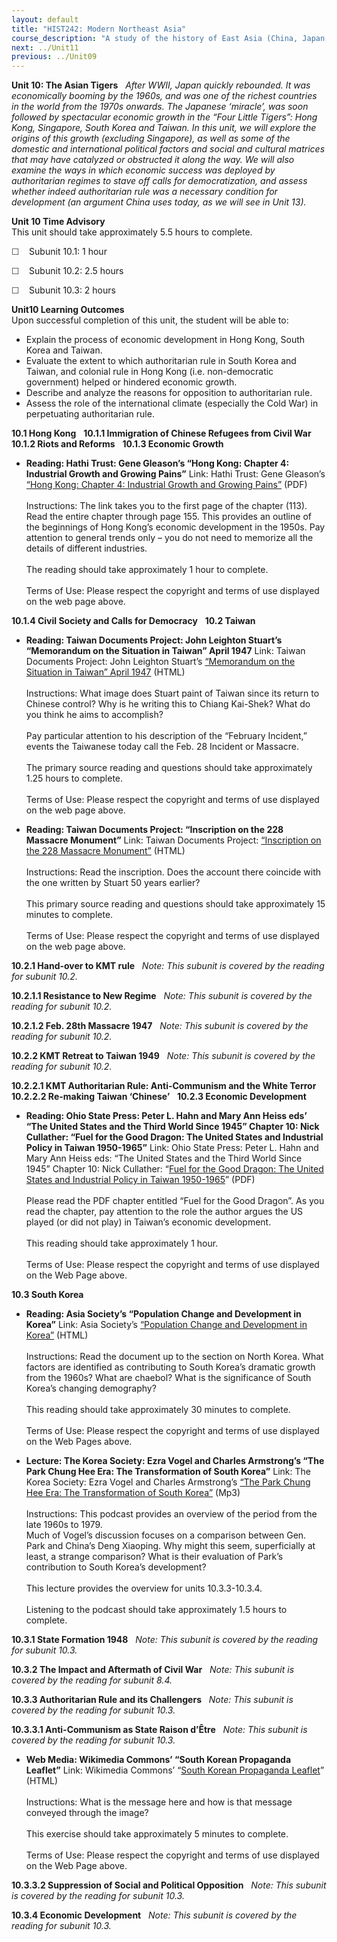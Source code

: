```yaml
---
layout: default
title: "HIST242: Modern Northeast Asia"
course_description: "A study of the history of East Asia (China, Japan, Korea, and Vietnam) from the 19th century to the present. Analyzes the impact of European imperialism, Communism, and the creation of modern nation-states."
next: ../Unit11
previous: ../Unit09
---
```

**Unit 10: The Asian Tigers** <span id="10"></span> 
*After WWII, Japan quickly rebounded. It was economically booming by the
1960s, and was one of the richest countries in the world from the 1970s
onwards. The Japanese ‘miracle’, was soon followed by spectacular
economic growth in the “Four Little Tigers”: Hong Kong, Singapore, South
Korea and Taiwan. In this unit, we will explore the origins of this
growth (excluding Singapore), as well as some of the domestic and
international political factors and social and cultural matrices that
may have catalyzed or obstructed it along the way. We will also examine
the ways in which economic success was deployed by authoritarian regimes
to stave off calls for democratization, and assess whether indeed
authoritarian rule was a necessary condition for development (an
argument China uses today, as we will see in Unit 13).*

**Unit 10 Time Advisory**  
This unit should take approximately 5.5 hours to complete.  
  
 <span
style="color: rgb(51, 51, 51); font-family: sans-serif; line-height: 16px; ">☐
   </span>Subunit 10.1: 1 hour  
  
 <span
style="color: rgb(51, 51, 51); font-family: sans-serif; line-height: 16px; ">☐
   </span>Subunit 10.2: 2.5 hours  
  
 <span
style="color: rgb(51, 51, 51); font-family: sans-serif; line-height: 16px; ">☐
   </span>Subunit 10.3: 2 hours

**Unit10 Learning Outcomes**  
Upon successful completion of this unit, the student will be able to:  
-   Explain the process of economic development in Hong Kong, South
    Korea and Taiwan.
-   Evaluate the extent to which authoritarian rule in South Korea and
    Taiwan, and colonial rule in Hong Kong (i.e. non-democratic
    government) helped or hindered economic growth.
-   Describe and analyze the reasons for opposition to authoritarian
    rule.
-   Assess the role of the international climate (especially the Cold
    War) in perpetuating authoritarian rule.

**10.1 Hong Kong** <span id="10.1"></span> 
**10.1.1 Immigration of Chinese Refugees from Civil War** <span
id="10.1.1"></span> 
**10.1.2 Riots and Reforms** <span id="10.1.2"></span> 
**10.1.3 Economic Growth** <span id="10.1.3"></span> 
-   **Reading: Hathi Trust: Gene Gleason’s “Hong Kong: Chapter 4:
    Industrial Growth and Growing Pains”**
    Link: Hathi Trust: Gene Gleason’s [“Hong Kong: Chapter 4: Industrial
    Growth and Growing
    Pains”](http://babel.hathitrust.org/cgi/pt?seq=117&view=image&size=100&id=mdp.39015002199274&page=root&orient=0)
    (PDF)  
        
     Instructions: The link takes you to the first page of the chapter
    (113). Read the entire chapter through page 155. This provides an
    outline of the beginnings of Hong Kong’s economic development in the
    1950s. Pay attention to general trends only – you do not need to
    memorize all the details of different industries.  
        
     The reading should take approximately 1 hour to complete.  
        
     Terms of Use: Please respect the copyright and terms of use
    displayed on the web page above.

**10.1.4 Civil Society and Calls for Democracy** <span
id="10.1.4"></span> 
**10.2 Taiwan** <span id="10.2"></span> 
-   **Reading: Taiwan Documents Project: John Leighton Stuart’s
    “Memorandum on the Situation in Taiwan” April 1947**
    Link: Taiwan Documents Project: John Leighton Stuart’s [“Memorandum
    on the Situation in Taiwan” April
    1947](http://www.taiwandocuments.org/228_01.htm) (HTML)  
        
     Instructions: What image does Stuart paint of Taiwan since its
    return to Chinese control? Why is he writing this to Chiang
    Kai-Shek? What do you think he aims to accomplish?  
        
     Pay particular attention to his description of the “February
    Incident,” events the Taiwanese today call the Feb. 28 Incident or
    Massacre.  
        
     The primary source reading and questions should take approximately
    1.25 hours to complete.  
        
     Terms of Use: Please respect the copyright and terms of use
    displayed on the web page above.

-   **Reading: Taiwan Documents Project: “Inscription on the 228
    Massacre Monument”**
    Link: Taiwan Documents Project: [“Inscription on the 228 Massacre
    Monument”](http://taiwandocuments.org/228_02.htm) (HTML)  
        
     Instructions: Read the inscription. Does the account there coincide
    with the one written by Stuart 50 years earlier?  
        
     This primary source reading and questions should take approximately
    15 minutes to complete.  
        
     Terms of Use: Please respect the copyright and terms of use
    displayed on the web page above.

**10.2.1 Hand-over to KMT rule** <span id="10.2.1"></span> 
*Note: This subunit is covered by the reading for subunit 10.2.*

**10.2.1.1 Resistance to New Regime** <span id="10.2.1.1"></span> 
*Note: This subunit is covered by the reading for subunit 10.2.*

**10.2.1.2 Feb. 28th Massacre 1947** <span id="10.2.1.2"></span> 
*Note: This subunit is covered by the reading for subunit 10.2.*

**10.2.2 KMT Retreat to Taiwan 1949** <span id="10.2.2"></span> 
*Note: This subunit is covered by the reading for subunit 10.2.*

**10.2.2.1 KMT Authoritarian Rule: Anti-Communism and the White Terror**
<span id="10.2.2.1"></span> 
**10.2.2.2 Re-making Taiwan ‘Chinese’** <span id="10.2.2.2"></span> 
**10.2.3 Economic Development** <span id="10.2.3"></span> 
-   **Reading: Ohio State Press: Peter L. Hahn and Mary Ann Heiss eds’
    “The United States and the Third World Since 1945” Chapter 10: Nick
    Cullather: “Fuel for the Good Dragon: The United States and
    Industrial Policy in Taiwan 1950-1965”**
    Link: Ohio State Press: Peter L. Hahn and Mary Ann Heiss eds: “The
    United States and the Third World Since 1945” Chapter 10: Nick
    Cullather: “[Fuel for the Good Dragon: The United States and
    Industrial Policy in Taiwan
    1950-1965](https://ohiostatepress.org/Books/Complete%20PDFs/Hahn%20Empire/12.pdf)” (PDF)  
        
     Please read the PDF chapter entitled “Fuel for the Good Dragon”. As
    you read the chapter, pay attention to the role the author argues
    the US played (or did not play) in Taiwan’s economic development.  
        
     This reading should take approximately 1 hour.  
        
     Terms of Use: Please respect the copyright and terms of use
    displayed on the Web Page above.

**10.3 South Korea** <span id="10.3"></span> 
-   **Reading: Asia Society’s “Population Change and Development in
    Korea”**
    Link: Asia Society’s [“Population Change and Development in
    Korea”](http://asiasociety.org/countries/population-change-and-development-korea)
    (HTML)  
        
     Instructions: Read the document up to the section on North Korea.
    What factors are identified as contributing to South Korea’s
    dramatic growth from the 1960s? What are chaebol? What is the
    significance of South Korea’s changing demography?  
        
     This reading should take approximately 30 minutes to complete.  
        
     Terms of Use: Please respect the copyright and terms of use
    displayed on the Web Pages above.

-   **Lecture: The Korea Society: Ezra Vogel and Charles Armstrong’s
    “The Park Chung Hee Era: The Transformation of South Korea”**
    Link: The Korea Society: Ezra Vogel and Charles Armstrong’s [“The
    Park Chung Hee Era: The Transformation of South
    Korea”](http://www.koreasociety.org/policy/policy/the_park_chung_hee_era_the_transformation_of_south_korea.html)
    (Mp3)  
        
     Instructions: This podcast provides an overview of the period from
    the late 1960s to 1979.  
     Much of Vogel’s discussion focuses on a comparison between Gen.
    Park and China’s Deng Xiaoping. Why might this seem, superficially
    at least, a strange comparison? What is their evaluation of Park’s
    contribution to South Korea’s development?  
        
     This lecture provides the overview for units 10.3.3-10.3.4.  
        
     Listening to the podcast should take approximately 1.5 hours to
    complete.

**10.3.1 State Formation 1948** <span id="10.3.1"></span> 
*Note: This subunit is covered by the reading for subunit 10.3.*

**10.3.2 The Impact and Aftermath of Civil War** <span
id="10.3.2"></span> 
*Note: This subunit is covered by the reading for subunit 8.4.*

**10.3.3 Authoritarian Rule and its Challengers** <span
id="10.3.3"></span> 
*Note: This subunit is covered by the reading for subunit 10.3.*

**10.3.3.1 Anti-Communism as State Raison d’Être** <span
id="10.3.3.1"></span> 
*Note: This subunit is covered by the reading for subunit 10.3.*

-   **Web Media: Wikimedia Commons’ “South Korean Propaganda Leaflet”**
    Link: Wikimedia Commons’ “[South Korean Propaganda
    Leaflet](http://en.wikipedia.org/wiki/File:South-korean-propaganda-6.jpg)”
    (HTML)  
        
     Instructions: What is the message here and how is that message
    conveyed through the image?  
        
     This exercise should take approximately 5 minutes to complete.  
        
     Terms of Use: Please respect the copyright and terms of use
    displayed on the Web Page above.

**10.3.3.2 Suppression of Social and Political Opposition** <span
id="10.3.3.2"></span> 
*Note: This subunit is covered by the reading for subunit 10.3.*

**10.3.4 Economic Development** <span id="10.3.4"></span> 
*Note: This subunit is covered by the reading for subunit 10.3.*


